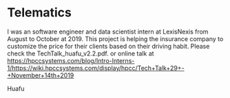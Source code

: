 # Telematics
I was an software engineer and data scientist intern at LexisNexis from August to October at 2019. This project is helping the insurance company to customize the price for their clients based on their driving habit.
Please check the TechTalk_huafu_v2.2.pdf. or online talk at https://hpccsystems.com/blog/Intro-Interns-1/https://wiki.hpccsystems.com/display/hpcc/Tech+Talk+29+-+November+14th+2019

Huafu
